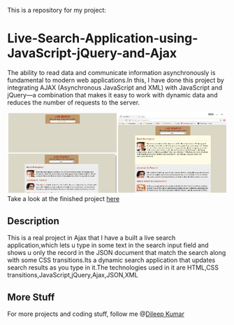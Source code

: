 This is a repository for my project:

# Live-Search-Application-using-JavaScript-jQuery-and-Ajax

The ability to read data and communicate information asynchronously is fundamental to modern web applications.In this, I have done this project by integrating AJAX (Asynchronous JavaScript and XML) with JavaScript and jQuery—a combination that makes it easy to work with dynamic data and reduces the number of requests to the server.

![Live-Search-Application-using-JavaScript-jQuery-and-Ajax](Live-search.jpg)
Take a look at the finished project [here](dileepkumar9030.github.io/Live-Search-Application-using-JavaScript-jQuery-and-Ajax/)

## Description

This is a real project in Ajax that I have a built a live search application,which lets u type in some text in the search input field and shows u only the record in the JSON document that match the search along with some CSS transitions.Its a dynamic search application that updates search results as you type in it.The technologies used in it are HTML,CSS transitions,JavaScript,jQuery,Ajax,JSON,XML

## More Stuff
For more projects and coding stuff, follow me @[Dileep Kumar](https://github.com/dileepkumar9030)
